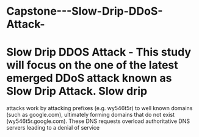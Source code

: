 # Capstone---Slow-Drip-DDoS-Attack-

# Slow Drip DDOS Attack - This study will focus on the one of the latest emerged DDoS attack known as Slow Drip Attack. Slow drip
attacks work by attacking prefixes (e.g. wy546t5r) to well known domains (such as google.com), ultimately forming domains that
do not exist (wy546t5r.google.com). These DNS requests overload authoritative DNS servers leading to a denial of service
